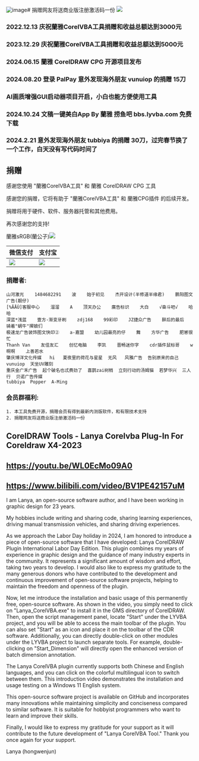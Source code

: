 ![image](https://github.com/user-attachments/assets/eab2ed74-1d68-4328-b153-41808f825792)# 捐赠网友将送商业版注册激活码一份
![](https://lyvba.com/wp-content/uploads/2023/12/vlog_lanya.jpg)
### 2022.12.13 庆祝蘭雅CorelVBA工具捐赠和收益总额达到3000元
### 2023.12.29 庆祝蘭雅CorelVBA工具捐赠和收益总额达到5000元
### 2024.06.15 蘭雅 CorelDRAW CPG 开源项目发布
### 2024.08.20 登录 PalPay 意外发现海外朋友 vunuiop 的捐赠 15刀
### AI画质增强GUI启动器项目开启，小白也能方便使用工具
### 2024.10.24 文稿一键美白App By 蘭雅  捞鱼吧 bbs.lyvba.com 免费下载
### 2024.2.21 意外发现海外朋友 tubbiya 的捐赠 30刀，过完春节换了一个工作，白天没有写代码时间了
## 捐赠
感谢您使用 "蘭雅CorelVBA工具" 和 蘭雅 CorelDRAW CPG 工具

感谢您的捐赠，它将有助于 "蘭雅CorelVBA工具" 和 蘭雅CPG插件 的后续开发。

捐赠将用于硬件、软件、服务器托管和其他费用。

再次感谢您的支持!            

蘭雅sRGB(蘭公子)[![](https://raw.githubusercontent.com/hongwenjun/vps_setup/master/img/paypal.png)](https://paypal.me/sRGB18)

| 微信支付 | 支付宝 |
| ------- | ------- |
| ![](https://lyvba.com/donate/WXPay.png) | ![](https://lyvba.com/donate/AliPay.jpg) |

### 捐赠者:
```
山河激光    1484682291    波    始于初见    杰开设计(半修道半缘君)    鹏阳图文广告(靓仔)    
[%ĀĀÙ]客服中心    溜溜    A    顶天办公    廣告标识    大白    √奋斗吧√    哈哈  
深蓝*浅蓝    壹方-渐变牙刷    zdj168    99彩印    JZ捷众广告    醉后的最后    骑着"蜗牛"撵娘们    
极速龙广告装饰图文快印②    a-嘉盟    幼儿园最亮的仔    舞    方华广告    肥崽很忙    
Thanh Van    友佳友汇    创忆电脑    李凯    晋畅迷你字    cdr插件鼠标哥    w啊啊    上善若水    
肇庆博洋文化传媒   hi   夏夜里的荷花与星星  无风   风雅广告  告别原来的自己  vunuiop  天坐UV雕刻
重庆金广禾广告  起个破名也忒费劲了  喜鹊zai树梢  立刻行动的汤姆猫  若梦华兴  三人行  贝诺广告传媒
tubbiya  Popper  A-Ming
```
### 会员群福利: 
```
1. 本工具免费开源，捐赠会员有得到最新内测版软件，和有限技术支持
2. 捐赠网友将送商业版注册激活码一份
```

## CorelDRAW Tools - Lanya Corelvba Plug-In For Coreldraw X4-2023

## https://youtu.be/WL0EcMo09A0

## https://www.bilibili.com/video/BV1PE42157uM


I am Lanya, an open-source software author, and I have been working in graphic design for 23 years.

My hobbies include writing and sharing code, sharing learning experiences, driving manual transmission vehicles, and sharing driving experiences.

As we approach the Labor Day holiday in 2024, I am honored to introduce a piece of open-source software that I have developed: Lanya CorelDRAW Plugin International Labor Day Edition. This plugin combines my years of experience in graphic design and the guidance of many industry experts in the community. It represents a significant amount of wisdom and effort, taking two years to develop. I would also like to express my gratitude to the many generous donors who have contributed to the development and continuous improvement of open-source software projects, helping to maintain the freedom and openness of the plugin.

Now, let me introduce the installation and basic usage of this permanently free, open-source software. As shown in the video, you simply need to click on "Lanya_CorelVBA.exe" to install it in the GMS directory of CorelDRAW. Then, open the script management panel, locate "Start" under the LYVBA project, and you will be able to access the main toolbar of the plugin. You can also set "Start" as an icon and place it on the toolbar of the CDR software. Additionally, you can directly double-click on other modules under the LYVBA project to launch separate tools. For example, double-clicking on "Start_Dimension" will directly open the enhanced version of batch dimension annotation.

The Lanya CorelVBA plugin currently supports both Chinese and English languages, and you can click on the colorful multilingual icon to switch between them. This introduction video demonstrates the installation and usage testing on a Windows 11 English system.

This open-source software project is available on GitHub and incorporates many innovations while maintaining simplicity and conciseness compared to similar software. It is suitable for hobbyist programmers who want to learn and improve their skills.

Finally, I would like to express my gratitude for your support as it will contribute to the future development of "Lanya CorelVBA Tool." Thank you once again for your support.

Lanya (hongwenjun)

